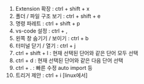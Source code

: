 1. Extension 확장 : ctrl + shift + x
2. 폴더 / 파일 구조 보기 : ctrl + shift + e
3. 명령 파레트 : ctrl + shift + p
4. vs-code 설정 : ctrl + ,
5. 왼쪽 창 숨기기 / 보이기 : ctrl + b
6. 터미널 닫기 / 열기 : ctrl + j
7. ctrl + shift + l : 현재 선택된 단어와 같은 단어 모두 선택
8. ctrl + d : 현재 선택된 단어와 같은 다음 단어 선택
9. ctrl + . : 빠른 수정 auto import 등
10. 트리거 제안 : ctrl + i [linux에서]
